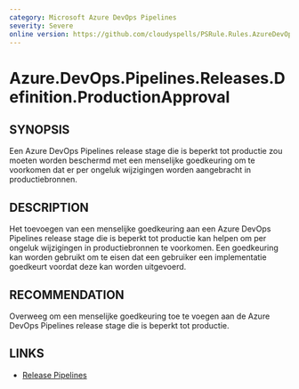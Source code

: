 ```yaml
---
category: Microsoft Azure DevOps Pipelines
severity: Severe
online version: https://github.com/cloudyspells/PSRule.Rules.AzureDevOps/blob/main/src/PSRule.Rules.AzureDevOps/nl/Azure.DevOps.Pipelines.Releases.Definition.ProductionApproval.md
---
```


# Azure.DevOps.Pipelines.Releases.Definition.ProductionApproval

## SYNOPSIS

Een Azure DevOps Pipelines release stage die is beperkt tot productie zou
moeten worden beschermd met een menselijke goedkeuring om te voorkomen dat
er per ongeluk wijzigingen worden aangebracht in productiebronnen.

## DESCRIPTION

Het toevoegen van een menselijke goedkeuring aan een Azure DevOps Pipelines
release stage die is beperkt tot productie kan helpen om per ongeluk wijzigingen in productiebronnen te voorkomen. Een goedkeuring kan worden
gebruikt om te eisen dat een gebruiker een implementatie goedkeurt voordat
deze kan worden uitgevoerd.

## RECOMMENDATION

Overweeg om een menselijke goedkeuring toe te voegen aan de Azure DevOps
Pipelines release stage die is beperkt tot productie.

## LINKS

- [Release Pipelines](https://docs.microsoft.com/nl-nl/azure/devops/pipelines/release/?view=azure-devops)
